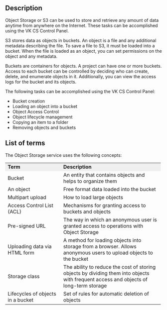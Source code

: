 Description
-----------

Object Storage or S3 can be used to store and retrieve any amount of data anytime from anywhere on the Internet. These tasks can be accomplished using the VK CS Control Panel.

S3 stores data as objects in buckets. An object is a file and any additional metadata describing the file. To save a file to S3, it must be loaded into a bucket. When the file is loaded as an object, you can set permissions on the object and any metadata.

Buckets are containers for objects. A project can have one or more buckets. Access to each bucket can be controlled by deciding who can create, delete, and enumerate objects in it. Additionally, you can view the access logs for the bucket and its objects.

The following tasks can be accomplished using the VK CS Control Panel:

*   Bucket creation
*   Loading an object into a bucket
*   Object Access Control
*   Object lifecycle management
*   Copying an item to a folder
*   Removing objects and buckets

List of terms
-------------

The Object Storage service uses the following concepts:

<table border="0" cellpadding="0" cellspacing="0" style="margin-right: calc(1%); width: 99%;" width="515"><tbody><tr><td style="width: 35.6962%; background-color: rgb(239, 239, 239);"><strong>Term</strong></td><td style="width: 64.0506%; background-color: rgb(239, 239, 239);"><strong>Description</strong></td></tr><tr><td height="19" style="width: 35.6962%;" width="47.57281553398058%">Bucket</td><td style="width: 64.0506%;" width="52.42718446601942%">An entity that contains objects and helps to organize them</td></tr><tr><td height="19" style="width: 35.6962%;">An object</td><td style="width: 64.0506%;">Free format data loaded into the bucket</td></tr><tr><td height="19" style="width: 35.6962%;">Multipart upload</td><td style="width: 64.0506%;">How to load large objects</td></tr><tr><td height="19" style="width: 35.6962%;">Access Control List (ACL)</td><td style="width: 64.0506%;">Mechanisms for granting access to buckets and objects</td></tr><tr><td style="width: 35.6962%;">Pre-signed URL</td><td style="width: 64.0506%;">The way in which an anonymous user is granted access to operations with Object Storage</td></tr><tr><td height="19" style="width: 35.6962%;">Uploading data via HTML form</td><td style="width: 64.0506%;">A method for loading objects into storage from a browser. Allows anonymous users to upload objects to the bucket</td></tr><tr><td height="19" style="width: 35.6962%;">Storage class</td><td style="width: 64.0506%;">The ability to reduce the cost of storing objects by dividing them into objects with frequent access and objects of long-term storage</td></tr><tr><td style="width: 35.6962%;">Lifecycles of objects in a bucket</td><td style="width: 64.0506%;">Set of rules for automatic deletion of objects</td></tr></tbody></table>